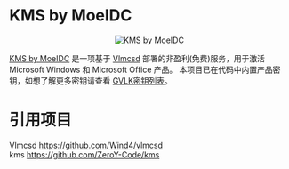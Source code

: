 # KMS by MoeIDC
<p align="center">
  <img alt="KMS by MoeIDC" src="https://kms.itxe.net/img/kms.png">
</p>

[KMS by MoeIDC](https://kms.itxe.net) 是一项基于 [Vlmcsd](https://github.com/Wind4/vlmcsd) 部署的非盈利(免费)服务，用于激活 Microsoft Windows 和 Microsoft Office 产品。
本项目已在代码中内置产品密钥，如想了解更多密钥请查看 [GVLK密钥列表](https://www.idc.moe/gvlk-keys.html)。

# 引用项目
Vlmcsd https://github.com/Wind4/vlmcsd
<br>
kms https://github.com/ZeroY-Code/kms

